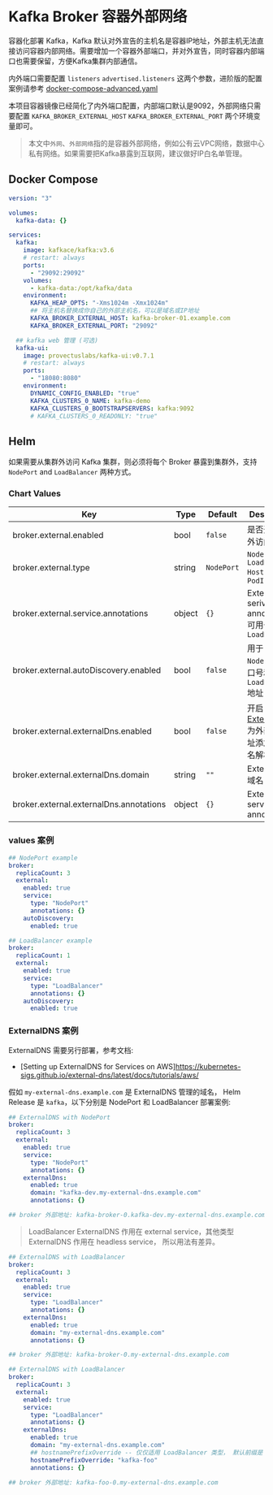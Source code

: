 # Kafka Broker 容器外部网络

容器化部署 Kafka，Kafka 默认对外宣告的主机名是容器IP地址，外部主机无法直接访问容器内部网络。需要增加一个容器外部端口，并对外宣告，同时容器内部端口也需要保留，方便Kafka集群内部通信。

内外端口需要配置 `listeners` `advertised.listeners` 这两个参数，进阶版的配置案例请参考 [docker-compose-advanced.yaml](https://github.com/itboon/kafka-docker/blob/main/examples/docker-compose-advanced.yml)

本项目容器镜像已经简化了内外端口配置，内部端口默认是9092，外部网络只需要配置 `KAFKA_BROKER_EXTERNAL_HOST` `KAFKA_BROKER_EXTERNAL_PORT` 两个环境变量即可。

> 本文中`外网`、`外部网络`指的是容器外部网络，例如公有云VPC网络，数据中心私有网络。如果需要把Kafka暴露到互联网，建议做好IP白名单管理。

## Docker Compose

``` yaml
version: "3"

volumes:
  kafka-data: {}

services:
  kafka:
    image: kafkace/kafka:v3.6
    # restart: always
    ports:
      - "29092:29092"
    volumes:
      - kafka-data:/opt/kafka/data
    environment:
      KAFKA_HEAP_OPTS: "-Xms1024m -Xmx1024m"
      ## 将主机名替换成你自己的外部主机名，可以是域名或IP地址
      KAFKA_BROKER_EXTERNAL_HOST: kafka-broker-01.example.com
      KAFKA_BROKER_EXTERNAL_PORT: "29092"

  ## kafka web 管理 (可选)
  kafka-ui:
    image: provectuslabs/kafka-ui:v0.7.1
    # restart: always
    ports:
      - "18080:8080"
    environment:
      DYNAMIC_CONFIG_ENABLED: "true"
      KAFKA_CLUSTERS_0_NAME: kafka-demo
      KAFKA_CLUSTERS_0_BOOTSTRAPSERVERS: kafka:9092
      # KAFKA_CLUSTERS_0_READONLY: "true"

```

## Helm

如果需要从集群外访问 Kafka 集群，则必须将每个 Broker 暴露到集群外，支持 `NodePort` and `LoadBalancer` 两种方式。

### Chart Values

| Key | Type | Default | Description |
|-----|------|---------|-------------|
| broker.external.enabled | bool | `false` | 是否开启集群外访问 |
| broker.external.type | string | `NodePort` | `NodePort` `LoadBalancer` `HostPort` or `PodIP` |
| broker.external.service.annotations | object | `{}` | External serivce annotations, 可用于配置 `LoadBalancer` |
| broker.external.autoDiscovery.enabled | bool | `false` | 用于自动发现 `NodePort` 端口号和 `LoadBalancer` 地址 |
| broker.external.externalDns.enabled | bool | `false` | 开启 [ExternalDNS](https://github.com/kubernetes-sigs/external-dns) 为外部访问地址添加公共域名解析 |
| broker.external.externalDns.domain | string | `""` | ExternalDNS 域名 |
| broker.external.externalDns.annotations | object | `{}` | ExternalDNS service annotations |

### values 案例

``` yaml
## NodePort example
broker:
  replicaCount: 3
  external:
    enabled: true
    service:
      type: "NodePort"
      annotations: {}
    autoDiscovery:
      enabled: true
```

``` yaml
## LoadBalancer example
broker:
  replicaCount: 1
  external:
    enabled: true
    service:
      type: "LoadBalancer"
      annotations: {}
    autoDiscovery:
      enabled: true
```

### ExternalDNS 案例

ExternalDNS 需要另行部署，参考文档:

- [Setting up ExternalDNS for Services on AWS]<https://kubernetes-sigs.github.io/external-dns/latest/docs/tutorials/aws/>

假如 `my-external-dns.example.com` 是 ExternalDNS 管理的域名， Helm Release 是 `kafka`，以下分别是 NodePort 和 LoadBalancer 部署案例:

``` yaml
## ExternalDNS with NodePort
broker:
  replicaCount: 3
  external:
    enabled: true
    service:
      type: "NodePort"
      annotations: {}
    externalDns:
      enabled: true
      domain: "kafka-dev.my-external-dns.example.com"
      annotations: {}

## broker 外部地址: kafka-broker-0.kafka-dev.my-external-dns.example.com
```

> LoadBalancer ExternalDNS 作用在 external service，其他类型 ExternalDNS 作用在 headless service， 所以用法有差异。

``` yaml
## ExternalDNS with LoadBalancer
broker:
  replicaCount: 3
  external:
    enabled: true
    service:
      type: "LoadBalancer"
      annotations: {}
    externalDns:
      enabled: true
      domain: "my-external-dns.example.com"
      annotations: {}

## broker 外部地址: kafka-broker-0.my-external-dns.example.com
```

``` yaml
## ExternalDNS with LoadBalancer
broker:
  replicaCount: 3
  external:
    enabled: true
    service:
      type: "LoadBalancer"
      annotations: {}
    externalDns:
      enabled: true
      domain: "my-external-dns.example.com"
      ## hostnamePrefixOverride -- 仅仅适用 LoadBalancer 类型， 默认前缀是 pod name
      hostnamePrefixOverride: "kafka-foo"
      annotations: {}

## broker 外部地址: kafka-foo-0.my-external-dns.example.com
```